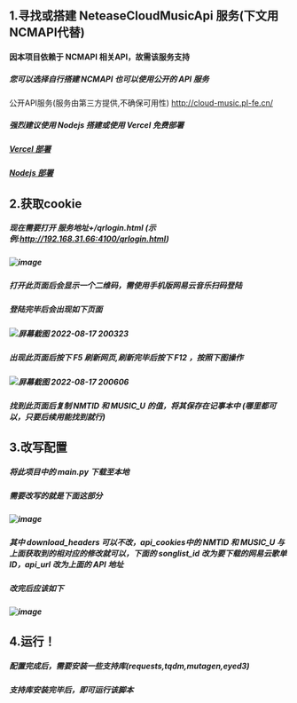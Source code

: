 ## 1.寻找或搭建 NeteaseCloudMusicApi 服务(下文用NCMAPI代替)
#### 因本项目依赖于 NCMAPI 相关API，故需该服务支持
##### 您可以选择自行搭建 NCMAPI 也可以使用公开的 API 服务
公开API服务(服务由第三方提供,不确保可用性)
http://cloud-music.pl-fe.cn/
##### 强烈建议使用 Nodejs 搭建或使用 Vercel 免费部署
##### [Vercel 部署](https://github.com/Binaryify/NeteaseCloudMusicApi#vercel-%E9%83%A8%E7%BD%B2)
##### [Nodejs 部署](https://github.com/Binaryify/NeteaseCloudMusicApi#%E5%AE%89%E8%A3%85)

## 2.获取cookie
##### 现在需要打开 服务地址+/qrlogin.html (示例:http://192.168.31.66:4100/qrlogin.html)
##### ![image](https://user-images.githubusercontent.com/79984712/185111988-c68c262d-1f87-4c1f-87db-9123b8c6ff11.png)
##### 打开此页面后会显示一个二维码，需使用手机版网易云音乐扫码登陆
##### 登陆完毕后会出现如下页面
##### ![屏幕截图 2022-08-17 200323](https://user-images.githubusercontent.com/79984712/185113772-2382ade0-bc23-4256-8380-1b1cf034edd4.png)
##### 出现此页面后按下 F5 刷新网页,刷新完毕后按下 F12 ，按照下图操作
##### ![屏幕截图 2022-08-17 200606](https://user-images.githubusercontent.com/79984712/185114289-5d810162-0837-45c0-8a2c-11de3395a019.png)
##### 找到此页面后复制 NMTID 和 MUSIC_U 的值，将其保存在记事本中 (哪里都可以，只要后续用能找到就行)

## 3.改写配置
##### 将此项目中的 main.py 下载至本地
##### 需要改写的就是下面这部分
##### ![image](https://user-images.githubusercontent.com/79984712/185115067-bb5fdfc5-3630-4cdb-adff-f3f24ca25a3f.png)
##### 其中 download_headers 可以不改，api_cookies中的 NMTID 和 MUSIC_U 与上面获取到的相对应的修改就可以，下面的 songlist_id 改为要下载的网易云歌单ID，api_url 改为上面的 API 地址
##### 改完后应该如下
##### ![image](https://user-images.githubusercontent.com/79984712/185115711-2d90cb90-71f5-420d-b540-f5aba393f5dc.png)

## 4.运行！
##### 配置完成后，需要安装一些支持库(requests,tqdm,mutagen,eyed3)
##### 支持库安装完毕后，即可运行该脚本
